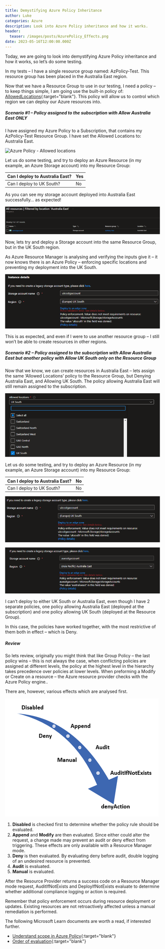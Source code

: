 ```yaml
---
title: Demystifying Azure Policy Inheritance
author: Luke
categories: Azure
description: Look into Azure Policy inheritance and how it works.
header:
  teaser: /images/posts/AzurePolicy_Effects.png
date: 2023-05-16T12:00:00.000Z
---
```


Today, we are going to look into demystifying Azure Policy inheritance and how it works, so let’s do some testing.

In my tests – I have a single resource group named: AzPolicy-Test. This resource group has been placed in the Australia East region.

Now that we have a Resource Group to use in our testing, I need a policy – to keep things simple, I am going use the built-in policy of: [AllowedLocations](https://www.azadvertizer.net/azpolicyadvertizer/e56962a6-4747-49cd-b67b-bf8b01975c4c.html){:target="blank"}. This policy will allow us to control which region we can deploy our Azure resources into.

##### **Scenario #1 – Policy assigned to the subscription with Allow Australia East ONLY**

I have assigned my Azure Policy to a Subscription, that contains my AzPolicy-Test Resource Group. I have set the Allowed Locations to: Australia East.

![Azure Policy - Allowed locations](/images/posts/AzurePolicy-AllowedLocations-DenyAll\(AustraliaE\).png "Azure Policy - Allowed locations")

Let us do some testing, and try to deploy an Azure Resource (in my example, an Azure Storage account) into my Resource Group:

| Can I deploy to Australia East? | Yes |
| ------------------------------- | --- |
| Can I deploy to UK South?       | No  |

As you can see my storage account deployed into Australia East successfully… as expected!

![Azure Portal - filtered by location](/images/posts/AzurePolicy-FilterLocations_AustraliaEast.png "Azure Portal - filtered by location")

Now, lets try and deploy a Storage account into the same Resource Group, but in the UK South region.

As Azure Resource Manager is analysing and verifying the inputs give it – it now knows there is an Azure Policy – enforcing specific locations and preventing my deployment into the UK South.

![Azure Storage Account - Deny UK South deployment](/images/posts/AzurePolicy_DenyUKSouth.png "Azure Storage Account - Deny UK South deployment")

This is as expected, and even if I were to use another resource group – I still won’t be able to create resources in other regions.

##### **Scenario #2 – Policy assigned to the subscription with Allow Australia East but another policy with Allow UK South only on the Resource Group**

Now that we know, we can create resources in Australia East – lets assign the same ‘Allowed Locations’ policy to the Resource Group, but Denying Australia East, and Allowing UK South. The policy allowing Australia East will
still remain assigned to the subscription.

![Azure Policy - Allowed locations - UK South](/images/posts/AzurePolicy-AllowedLocation_UkSouth.png "Azure Policy - Allowed locations - UK South")

Let us do some testing, and try to deploy an Azure Resource (in my example, an Azure Storage account) into my Resource Group:

| Can I deploy to Australia East? | No |
| ------------------------------- | -- |
| Can I deploy to UK South?       | No |

![Azure Storage account deployment - Policy validation error](/images/posts/AzurePolicy-DisableUKSouthDeployment.png "Azure Storage account deployment - Policy validation error")

![Azure Storage account deployment - Policy validation error](/images/posts/AzurePolicy-DisableAustraliaEastDeployment.png "Azure Storage account deployment - Policy validation error")

I can’t deploy to either UK South or Australia East, even though I have 2 separate policies, one policy allowing Australia East (deployed at the subscription) and one policy allowing UK South (deployed at the Resource
Group).

In this case, the policies have worked together, with the most restrictive of them both in effect – which is Deny.

##### **Review**

So lets review, originally you might think that like Group Policy – the last policy wins – this is not always the case, when conflicting policies are assigned at different levels, the policy at the highest level in the hierarchy takes precedence over policies at lower levels. When preforming a Modify or Create on a resource – the Azure resource provider checks with the Azure Policy engine..

There are, however, various effects which are analysed first.

![Azure Policy Effects](/images/posts/AzurePolicy_Effects.png "Azure Policy Effects")

1. **Disabled** is checked first to determine whether the policy rule should be evaluated.
2. **Append** and **Modify** are then evaluated. Since either could alter the request, a change made may prevent an audit or deny effect from triggering. These effects are only available with a Resource Manager mode.
3. **Deny** is then evaluated. By evaluating deny before audit, double logging of an undesired resource is prevented.
4. **Audit** is evaluated.
5. **Manual** is evaluated.

After the Resource Provider returns a success code on a Resource Manager mode request, AuditIfNotExists and DeployIfNotExists evaluate to determine whether additional compliance logging or action is required.

Remember that policy enforcement occurs during resource deployment or updates. Existing resources are not retroactively affected unless a manual remediation is performed.

The following Microsoft Learn documents are worth a read, if interested further.

* [Understand scope in Azure Policy](https://learn.microsoft.com/azure/governance/policy/concepts/scope?WT.mc_id=AZ-MVP-5004796){:target="blank"}
* [Order of evaluation](https://learn.microsoft.com/azure/governance/policy/concepts/effects?WT.mc_id=AZ-MVP-5004796#order-of-evaluation){:target="blank"}
